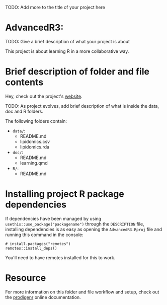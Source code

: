 TODO: Add more to the title of your project here

# AdvancedR3:

TODO: Give a brief description of what your project is about

This project is about learning R in a more collaborative way. 

# Brief description of folder and file contents

Hey, check out the project's [website](https://malenerevsbech.github.io/AdvancedR3/).

TODO: As project evolves, add brief description of what is inside the data, doc and R folders.

The following folders contain:

- `data/`:
    - README.md
    - lipidomics.csv
    - lipidomics.rda
- `doc/`:
    - README.md
    - learning.qmd
- `R/`:
    - README.md

# Installing project R package dependencies

If dependencies have been managed by using `usethis::use_package("packagename")`
through the `DESCRIPTION` file, installing dependencies is as easy as opening the
`AdvancedR3.Rproj` file and running this command in the console:

    # install.packages("remotes")
    remotes::install_deps()

You'll need to have remotes installed for this to work.

# Resource

For more information on this folder and file workflow and setup, check
out the [prodigenr](https://rostools.github.io/prodigenr) online
documentation.
